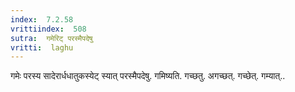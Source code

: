 ```yaml
---
index:  7.2.58
vrittiindex:  508
sutra:  गमेरिट् परस्मैपदेषु
vritti:  laghu 
---
```


गमेः परस्य सादेरार्धधातुकस्येट् स्यात् परस्मैपदेषु. गमिष्यति. गच्छतु. अगच्छत्. गच्छेत्. गम्यात्..

